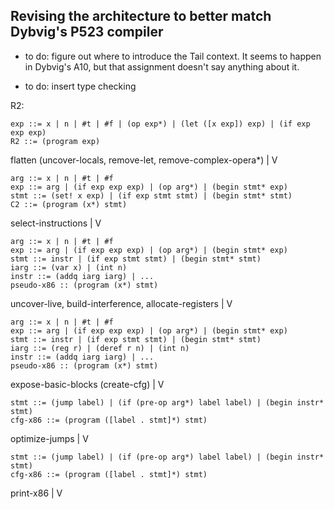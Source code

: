 

Revising the architecture to better match Dybvig's P523 compiler
----------------------------------------------------------------

* to do: figure out where to introduce the Tail context. It seems to
  happen in Dybvig's A10, but that assignment doesn't say anything
  about it.

* to do: insert type checking

R2:

    exp ::= x | n | #t | #f | (op exp*) | (let ([x exp]) exp) | (if exp exp exp)
    R2 ::= (program exp)

flatten (uncover-locals, remove-let, remove-complex-opera*)
|
V

    arg ::= x | n | #t | #f
    exp ::= arg | (if exp exp exp) | (op arg*) | (begin stmt* exp)
    stmt ::= (set! x exp) | (if exp stmt stmt) | (begin stmt* stmt)
    C2 ::= (program (x*) stmt)

select-instructions
|
V

    arg ::= x | n | #t | #f
    exp ::= arg | (if exp exp exp) | (op arg*) | (begin stmt* exp)
    stmt ::= instr | (if exp stmt stmt) | (begin stmt* stmt)
    iarg ::= (var x) | (int n)
    instr ::= (addq iarg iarg) | ...
    pseudo-x86 :: (program (x*) stmt)

uncover-live, build-interference, allocate-registers
|
V

    arg ::= x | n | #t | #f
    exp ::= arg | (if exp exp exp) | (op arg*) | (begin stmt* exp)
    stmt ::= instr | (if exp stmt stmt) | (begin stmt* stmt)
    iarg ::= (reg r) | (deref r n) | (int n)
    instr ::= (addq iarg iarg) | ...
    pseudo-x86 :: (program (x*) stmt)

expose-basic-blocks (create-cfg)
|
V

    stmt ::= (jump label) | (if (pre-op arg*) label label) | (begin instr* stmt)
    cfg-x86 ::= (program ([label . stmt]*) stmt)

optimize-jumps
|
V

    stmt ::= (jump label) | (if (pre-op arg*) label label) | (begin instr* stmt)
    cfg-x86 ::= (program ([label . stmt]*) stmt)

print-x86
|
V




